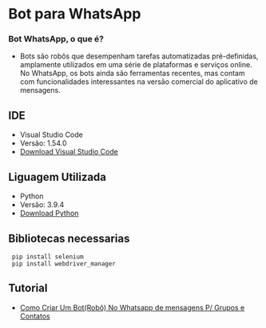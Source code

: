 # Bot para WhatsApp

### Bot WhatsApp, o que é?
* Bots são robôs que desempenham tarefas automatizadas pré-definidas, amplamente utilizados em uma série de plataformas e serviços online. No WhatsApp, os bots ainda são ferramentas recentes, mas contam com funcionalidades interessantes na versão comercial do aplicativo de mensagens.

## IDE
* Visual Studio Code
* Versão: 1.54.0 
* [Download Visual Studio Code](https://code.visualstudio.com/)

## Liguagem Utilizada
* Python 
* Versão: 3.9.4
* [Download Python](https://www.python.org/downloads/)

## Bibliotecas necessarias 
```
 pip install selenium 
 pip install webdriver_manager

```
## Tutorial

* [Como Criar Um Bot(Robô) No Whatsapp de mensagens P/ Grupos e Contatos](https://www.youtube.com/watch?v=_ZDBVeqyK6g)


